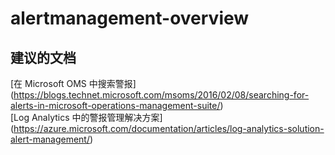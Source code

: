 
<properties
    pageTitle="alertmanagement-overview"
    description="与警报管理概述相关的问题"
    service="microsoft.operationalinsights"
    resource="operationalinsightsaccounts"
    authors="adoylemsft"
    displayorder=""
    selfHelpType="generic"
    supportTopicIds="32536619"
    resourceTags=""
    productPesIds="15725"
    cloudEnvironments="public, Blackforest, Fairfax"
/>


# alertmanagement-overview


## **建议的文档**
[在 Microsoft OMS 中搜索警报] (https://blogs.technet.microsoft.com/msoms/2016/02/08/searching-for-alerts-in-microsoft-operations-management-suite/) <br>
[Log Analytics 中的警报管理解决方案] (https://azure.microsoft.com/documentation/articles/log-analytics-solution-alert-management/)


<!--HONumber=Oct16_HO3-->


